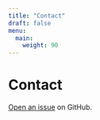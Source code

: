 ```yaml
---
title: "Contact"
draft: false
menu:
  main:
    weight: 90
---
```


# Contact

[Open an issue](https://github.com/aryabansal1/hugo-mock-landing-page-autodeployed/issues/new) on GitHub.
